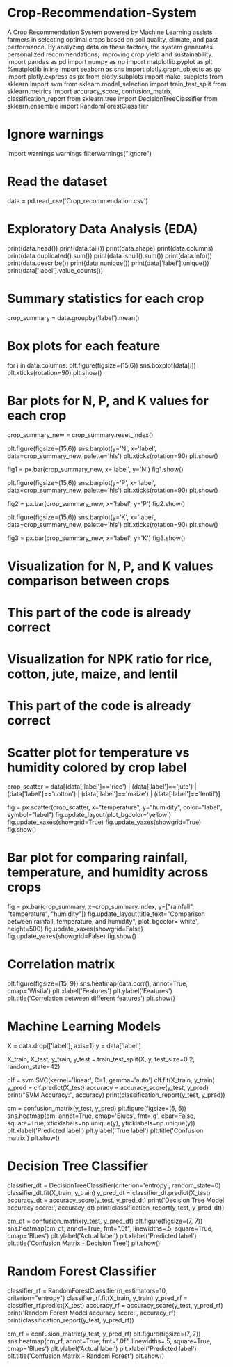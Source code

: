 # Crop-Recommendation-System
A Crop Recommendation System powered by Machine Learning assists farmers in selecting optimal crops based on soil quality, climate, and past performance. By analyzing data on these factors, the system generates personalized recommendations, improving crop yield and sustainability.
import pandas as pd
import numpy as np
import matplotlib.pyplot as plt
%matplotlib inline
import seaborn as sns
import plotly.graph_objects as go
import plotly.express as px
from plotly.subplots import make_subplots
from sklearn import svm
from sklearn.model_selection import train_test_split
from sklearn.metrics import accuracy_score, confusion_matrix, classification_report
from sklearn.tree import DecisionTreeClassifier
from sklearn.ensemble import RandomForestClassifier

# Ignore warnings
import warnings
warnings.filterwarnings("ignore")

# Read the dataset
data = pd.read_csv('Crop_recommendation.csv')

# Exploratory Data Analysis (EDA)
print(data.head())
print(data.tail())
print(data.shape)
print(data.columns)
print(data.duplicated().sum())
print(data.isnull().sum())
print(data.info())
print(data.describe())
print(data.nunique())
print(data['label'].unique())
print(data['label'].value_counts())

# Summary statistics for each crop
crop_summary = data.groupby('label').mean()

# Box plots for each feature
for i in data.columns:
    plt.figure(figsize=(15,6))
    sns.boxplot(data[i])
    plt.xticks(rotation=90)
    plt.show()

# Bar plots for N, P, and K values for each crop
crop_summary_new = crop_summary.reset_index()

plt.figure(figsize=(15,6))
sns.barplot(y='N', x='label', data=crop_summary_new, palette='hls')
plt.xticks(rotation=90)
plt.show()

fig1 = px.bar(crop_summary_new, x='label', y='N')
fig1.show()

plt.figure(figsize=(15,6))
sns.barplot(y='P', x='label', data=crop_summary_new, palette='hls')
plt.xticks(rotation=90)
plt.show()

fig2 = px.bar(crop_summary_new, x='label', y='P')
fig2.show()

plt.figure(figsize=(15,6))
sns.barplot(y='K', x='label', data=crop_summary_new, palette='hls')
plt.xticks(rotation=90)
plt.show()

fig3 = px.bar(crop_summary_new, x='label', y='K')
fig3.show()

# Visualization for N, P, and K values comparison between crops
# This part of the code is already correct

# Visualization for NPK ratio for rice, cotton, jute, maize, and lentil
# This part of the code is already correct

# Scatter plot for temperature vs humidity colored by crop label
crop_scatter = data[(data['label']=='rice') | (data['label']=='jute') | (data['label']=='cotton') | (data['label']=='maize') | (data['label']=='lentil')]

fig = px.scatter(crop_scatter, x="temperature", y="humidity", color="label", symbol="label")
fig.update_layout(plot_bgcolor='yellow')
fig.update_xaxes(showgrid=True)
fig.update_yaxes(showgrid=True)
fig.show()

# Bar plot for comparing rainfall, temperature, and humidity across crops
fig = px.bar(crop_summary, x=crop_summary.index, y=["rainfall", "temperature", "humidity"])
fig.update_layout(title_text="Comparison between rainfall, temperature, and humidity", plot_bgcolor='white', height=500)
fig.update_xaxes(showgrid=False)
fig.update_yaxes(showgrid=False)
fig.show()

# Correlation matrix
plt.figure(figsize=(15, 9))
sns.heatmap(data.corr(), annot=True, cmap='Wistia')
plt.xlabel('Features')
plt.ylabel('Features')
plt.title('Correlation between different features')
plt.show()

# Machine Learning Models
X = data.drop(['label'], axis=1)
y = data['label']

X_train, X_test, y_train, y_test = train_test_split(X, y, test_size=0.2, random_state=42)

clf = svm.SVC(kernel='linear', C=1, gamma='auto')
clf.fit(X_train, y_train)
y_pred = clf.predict(X_test)
accuracy = accuracy_score(y_test, y_pred)
print("SVM Accuracy:", accuracy)
print(classification_report(y_test, y_pred))

cm = confusion_matrix(y_test, y_pred)
plt.figure(figsize=(5, 5))
sns.heatmap(cm, annot=True, cmap='Blues', fmt='g', cbar=False, square=True, xticklabels=np.unique(y), yticklabels=np.unique(y))
plt.xlabel('Predicted label')
plt.ylabel('True label')
plt.title('Confusion matrix')
plt.show()

# Decision Tree Classifier
classifier_dt = DecisionTreeClassifier(criterion='entropy', random_state=0)
classifier_dt.fit(X_train, y_train)
y_pred_dt = classifier_dt.predict(X_test)
accuracy_dt = accuracy_score(y_test, y_pred_dt)
print('Decision Tree Model accuracy score:', accuracy_dt)
print(classification_report(y_test, y_pred_dt))

cm_dt = confusion_matrix(y_test, y_pred_dt)
plt.figure(figsize=(7, 7))
sns.heatmap(cm_dt, annot=True, fmt=".0f", linewidths=.5, square=True, cmap='Blues')
plt.ylabel('Actual label')
plt.xlabel('Predicted label')
plt.title('Confusion Matrix - Decision Tree')
plt.show()

# Random Forest Classifier
classifier_rf = RandomForestClassifier(n_estimators=10, criterion="entropy")
classifier_rf.fit(X_train, y_train)
y_pred_rf = classifier_rf.predict(X_test)
accuracy_rf = accuracy_score(y_test, y_pred_rf)
print('Random Forest Model accuracy score:', accuracy_rf)
print(classification_report(y_test, y_pred_rf))

cm_rf = confusion_matrix(y_test, y_pred_rf)
plt.figure(figsize=(7, 7))
sns.heatmap(cm_rf, annot=True, fmt=".0f", linewidths=.5, square=True, cmap='Blues')
plt.ylabel('Actual label')
plt.xlabel('Predicted label')
plt.title('Confusion Matrix - Random Forest')
plt.show()
